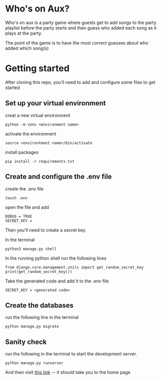 # Who's on Aux?

Who's on aux is a party game where guests get to add songs to the party playlist 
before the party starts and then guess who added each song as it plays at the party.

The point of the game is to have the most correct guesses about who added which song(s)

# Getting started
After cloning this repo, you'll need to add and configure some files to get started

## Set up your virtual environment

creat a new virtual environment 

```python -m venv <environment name>```

activate the environment

```source <environtment name>/bin/activate```

install packages

```pip install -r requirements.txt```

## Create and configure the .env file

create the .env file

```touch .env```

open the file and add

```
DEBUG = TRUE
SECRET_KEY =
```

Then you'll need to create a secret key.

In the terminal

```python3 manage.py shell```

In the running python shell run the following lines
```
from django.core.management.utils import get_random_secret_key
print(get_random_secret_key())
```

Take the generated code and add it to the .env file

```SECRET_KEY = <generated code>```

## Create the databases

run the following line in the terminal

```python manage.py migrate```

## Sanity check

run the following in the terminal to start the development server.

```python manage.py runserver```

And then visit [this link](http://127.0.0.1:8000/WhosOnAux/) -- it should take you to the home page